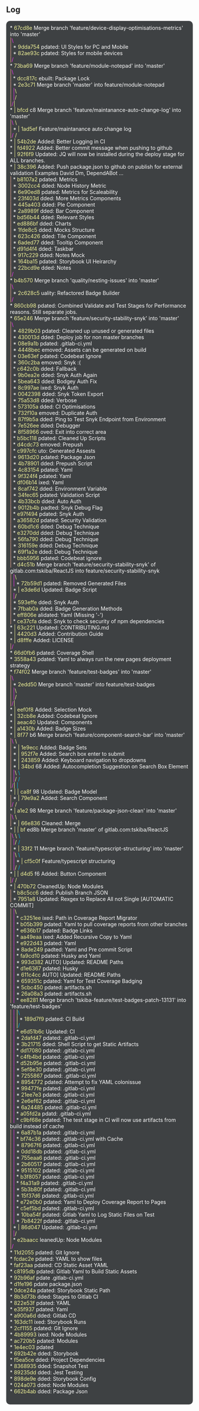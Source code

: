 ## Log  
<div style="background-color:#3E4143;border-radius:10px;padding:10px;">  
<span style="color:#FFFFFF">*</span> <span style="color:#F4F69A">  67cd8e</span> <span style="color:#FFFFFF"> Merge branch 'feature/device-display-optimisations-metrics' into 'master'</span><br>  
<span style="color:#FFB399">|</span><span style="color:#FF33FF">\</span>  <br>  
<span style="color:#FFB399">|</span> <span style="color:#FFFFFF">*</span> <span style="color:#F4F69A">9dda754 </span> <span style="color:#FFFFFF">pdated: UI Styles for PC and Mobile</span><br>  
<span style="color:#FFB399">|</span> <span style="color:#FFFFFF">*</span> <span style="color:#F4F69A">82ae93c </span> <span style="color:#FFFFFF">pdated: Styles for mobile devices</span><br>  
<span style="color:#FFB399">|</span><span style="color:#FF33FF">/</span>  <br>  
<span style="color:#FFFFFF">*</span> <span style="color:#F4F69A">  73ba69</span> <span style="color:#FFFFFF"> Merge branch 'feature/module-notepad' into 'master'</span><br>  
<span style="color:#FFB399">|</span><span style="color:#FF33FF">\</span>  <br>  
<span style="color:#FFB399">|</span> <span style="color:#FFFFFF">*</span> <span style="color:#F4F69A">dcc817c </span> <span style="color:#FFFFFF">ebuilt: Package Lock</span><br>  
<span style="color:#FFB399">|</span> <span style="color:#FFFFFF">*</span> <span style="color:#F4F69A">  2e3c71</span> <span style="color:#FFFFFF"> Merge branch 'master' into feature/module-notepad</span><br>  
<span style="color:#FFB399">|</span> <span style="color:#FF33FF">|</span><span style="color:#FFFF99">\</span>  <br>  
<span style="color:#FFB399">|</span> <span style="color:#FF33FF">|</span><span style="color:#FFFF99">/</span>  <br>  
<span style="color:#FFB399">|</span><span style="color:#FF33FF">/</span><span style="color:#FFFF99">|</span>   <br>  
<span style="color:#FFFFFF">*</span> <span style="color:#F4F69A">|   bfcd</span> <span style="color:#FFFFFF">c8 Merge branch 'feature/maintanance-auto-change-log' into 'master'</span><br>  
<span style="color:#FFB399">|</span><span style="color:#FF33FF">\</span> <span style="color:#FFFF99">\</span>  <br>  
<span style="color:#FFB399">|</span> <span style="color:#FFFFFF">*</span> <span style="color:#F4F69A">| 1ad5ef</span> <span style="color:#FFFFFF"> Feature/maintanance auto change log</span><br>  
<span style="color:#FFB399">|</span><span style="color:#FF33FF">/</span> <span style="color:#FFFF99">/</span>  <br>  
<span style="color:#FFFFFF">*</span> <span style="color:#F4F69A">| 54b2de</span> <span style="color:#FFFFFF"> Added: Better Logging in CI</span><br>  
<span style="color:#FFFFFF">*</span> <span style="color:#F4F69A">| fd4922</span> <span style="color:#FFFFFF"> Added: Better commit message when pushing to github</span><br>  
<span style="color:#FFFFFF">*</span> <span style="color:#F4F69A">| 92f6f9</span> <span style="color:#FFFFFF"> Updated: JQ will now be installed during the deploy stage for ALL branches.</span><br>  
<span style="color:#FFFFFF">*</span> <span style="color:#F4F69A">| 38c396</span> <span style="color:#FFFFFF"> Added: Push package.json to github on publish for external validation Examples David Dm, DependABot ...</span><br>  
<span style="color:#FFB399">|</span> <span style="color:#FFFFFF">*</span> <span style="color:#F4F69A">b8107a2 </span> <span style="color:#FFFFFF">pdated: Metrics</span><br>  
<span style="color:#FFB399">|</span> <span style="color:#FFFFFF">*</span> <span style="color:#F4F69A">3002cc4 </span> <span style="color:#FFFFFF">dded: Node History Metric</span><br>  
<span style="color:#FFB399">|</span> <span style="color:#FFFFFF">*</span> <span style="color:#F4F69A">6e90ed8 </span> <span style="color:#FFFFFF">pdated: Metrics for Scaleability</span><br>  
<span style="color:#FFB399">|</span> <span style="color:#FFFFFF">*</span> <span style="color:#F4F69A">23f403d </span> <span style="color:#FFFFFF">dded: More Metrics Components</span><br>  
<span style="color:#FFB399">|</span> <span style="color:#FFFFFF">*</span> <span style="color:#F4F69A">445a403 </span> <span style="color:#FFFFFF">dded: PIe Component</span><br>  
<span style="color:#FFB399">|</span> <span style="color:#FFFFFF">*</span> <span style="color:#F4F69A">2a8989f </span> <span style="color:#FFFFFF">dded: Bar Component</span><br>  
<span style="color:#FFB399">|</span> <span style="color:#FFFFFF">*</span> <span style="color:#F4F69A">bd56b44 </span> <span style="color:#FFFFFF">dded: Relevant Styles</span><br>  
<span style="color:#FFB399">|</span> <span style="color:#FFFFFF">*</span> <span style="color:#F4F69A">ed886bf </span> <span style="color:#FFFFFF">dded: Charts</span><br>  
<span style="color:#FFB399">|</span> <span style="color:#FFFFFF">*</span> <span style="color:#F4F69A">1fde8c5 </span> <span style="color:#FFFFFF">dded: Mocks Structure</span><br>  
<span style="color:#FFB399">|</span> <span style="color:#FFFFFF">*</span> <span style="color:#F4F69A">623c426 </span> <span style="color:#FFFFFF">dded: Tile Component</span><br>  
<span style="color:#FFB399">|</span> <span style="color:#FFFFFF">*</span> <span style="color:#F4F69A">6aded77 </span> <span style="color:#FFFFFF">dded: Tooltip Component</span><br>  
<span style="color:#FFB399">|</span> <span style="color:#FFFFFF">*</span> <span style="color:#F4F69A">d91d4f4 </span> <span style="color:#FFFFFF">dded: Taskbar</span><br>  
<span style="color:#FFB399">|</span> <span style="color:#FFFFFF">*</span> <span style="color:#F4F69A">917c229 </span> <span style="color:#FFFFFF">dded: Notes Mock</span><br>  
<span style="color:#FFB399">|</span> <span style="color:#FFFFFF">*</span> <span style="color:#F4F69A">164ba15 </span> <span style="color:#FFFFFF">pdated: Storybook UI Heirarchy</span><br>  
<span style="color:#FFB399">|</span> <span style="color:#FFFFFF">*</span> <span style="color:#F4F69A">22bcd9e </span> <span style="color:#FFFFFF">dded: Notes</span><br>  
<span style="color:#FFB399">|</span><span style="color:#FF33FF">/</span>  <br>  
<span style="color:#FFFFFF">*</span> <span style="color:#F4F69A">  b4b570</span> <span style="color:#FFFFFF"> Merge branch 'quality/nesting-issues' into 'master'</span><br>  
<span style="color:#FFB399">|</span><span style="color:#FF33FF">\</span>  <br>  
<span style="color:#FFB399">|</span> <span style="color:#FFFFFF">*</span> <span style="color:#F4F69A">2c628c5 </span> <span style="color:#FFFFFF">uality: Refactored Badge Builder</span><br>  
<span style="color:#FFB399">|</span><span style="color:#FF33FF">/</span>  <br>  
<span style="color:#FFFFFF">*</span> <span style="color:#F4F69A">860cb98 </span> <span style="color:#FFFFFF">pdated: Combined Validate and Test Stages for Performance reasons. Still separate jobs.</span><br>  
<span style="color:#FFFFFF">*</span> <span style="color:#F4F69A">  65e246</span> <span style="color:#FFFFFF"> Merge branch 'feature/security-stability-snyk' into 'master'</span><br>  
<span style="color:#FFB399">|</span><span style="color:#FF33FF">\</span>  <br>  
<span style="color:#FFB399">|</span> <span style="color:#FFFFFF">*</span> <span style="color:#F4F69A">4829b03 </span> <span style="color:#FFFFFF">pdated: Cleaned up unused or generated files</span><br>  
<span style="color:#FFB399">|</span> <span style="color:#FFFFFF">*</span> <span style="color:#F4F69A">430013d </span> <span style="color:#FFFFFF">dded: Deploy job for non master branches</span><br>  
<span style="color:#FFB399">|</span> <span style="color:#FFFFFF">*</span> <span style="color:#F4F69A">08e9a1b </span> <span style="color:#FFFFFF">pdated: .gitlab-ci.yml</span><br>  
<span style="color:#FFB399">|</span> <span style="color:#FFFFFF">*</span> <span style="color:#F4F69A">4448bec </span> <span style="color:#FFFFFF">emoved: Assets can be generated on build</span><br>  
<span style="color:#FFB399">|</span> <span style="color:#FFFFFF">*</span> <span style="color:#F4F69A">03e63ef </span> <span style="color:#FFFFFF">pdated: Codebeat Ignore</span><br>  
<span style="color:#FFB399">|</span> <span style="color:#FFFFFF">*</span> <span style="color:#F4F69A">360c2ba </span> <span style="color:#FFFFFF">emoved: Snyk :(</span><br>  
<span style="color:#FFB399">|</span> <span style="color:#FFFFFF">*</span> <span style="color:#F4F69A">c642c0b </span> <span style="color:#FFFFFF">dded: Fallback</span><br>  
<span style="color:#FFB399">|</span> <span style="color:#FFFFFF">*</span> <span style="color:#F4F69A">9b0ea2e </span> <span style="color:#FFFFFF">dded: Snyk Auth Again</span><br>  
<span style="color:#FFB399">|</span> <span style="color:#FFFFFF">*</span> <span style="color:#F4F69A">5bea643 </span> <span style="color:#FFFFFF">dded: Bodgey Auth Fix</span><br>  
<span style="color:#FFB399">|</span> <span style="color:#FFFFFF">*</span> <span style="color:#F4F69A">8c997ae </span> <span style="color:#FFFFFF">ixed: Snyk Auth</span><br>  
<span style="color:#FFB399">|</span> <span style="color:#FFFFFF">*</span> <span style="color:#F4F69A">0042398 </span> <span style="color:#FFFFFF">dded: Snyk Token Export</span><br>  
<span style="color:#FFB399">|</span> <span style="color:#FFFFFF">*</span> <span style="color:#F4F69A">75a53d8 </span> <span style="color:#FFFFFF">dded: Verbose</span><br>  
<span style="color:#FFB399">|</span> <span style="color:#FFFFFF">*</span> <span style="color:#F4F69A">573105a </span> <span style="color:#FFFFFF">dded: CI Optimisations</span><br>  
<span style="color:#FFB399">|</span> <span style="color:#FFFFFF">*</span> <span style="color:#F4F69A">732f10a </span> <span style="color:#FFFFFF">emoved: Duplicate Auth</span><br>  
<span style="color:#FFB399">|</span> <span style="color:#FFFFFF">*</span> <span style="color:#F4F69A">87f9b5a </span> <span style="color:#FFFFFF">dded: Ping to Test Snyk Endpoint from Environment</span><br>  
<span style="color:#FFB399">|</span> <span style="color:#FFFFFF">*</span> <span style="color:#F4F69A">7e526ee </span> <span style="color:#FFFFFF">dded: Debugger</span><br>  
<span style="color:#FFB399">|</span> <span style="color:#FFFFFF">*</span> <span style="color:#F4F69A">8f58966 </span> <span style="color:#FFFFFF">oved: Exit into correct area</span><br>  
<span style="color:#FFB399">|</span> <span style="color:#FFFFFF">*</span> <span style="color:#F4F69A">b5bc118 </span> <span style="color:#FFFFFF">pdated: Cleaned Up Scripts</span><br>  
<span style="color:#FFB399">|</span> <span style="color:#FFFFFF">*</span> <span style="color:#F4F69A">d4cdc73 </span> <span style="color:#FFFFFF">emoved: Prepush</span><br>  
<span style="color:#FFB399">|</span> <span style="color:#FFFFFF">*</span> <span style="color:#F4F69A">c997cfc </span> <span style="color:#FFFFFF">uto: Generated Assests</span><br>  
<span style="color:#FFB399">|</span> <span style="color:#FFFFFF">*</span> <span style="color:#F4F69A">9613d20 </span> <span style="color:#FFFFFF">pdated: Package Json</span><br>  
<span style="color:#FFB399">|</span> <span style="color:#FFFFFF">*</span> <span style="color:#F4F69A">4b78901 </span> <span style="color:#FFFFFF">dded: Prepush Script</span><br>  
<span style="color:#FFB399">|</span> <span style="color:#FFFFFF">*</span> <span style="color:#F4F69A">4c83154 </span> <span style="color:#FFFFFF">pdated: Yaml</span><br>  
<span style="color:#FFB399">|</span> <span style="color:#FFFFFF">*</span> <span style="color:#F4F69A">9f324f4 </span> <span style="color:#FFFFFF">pdated: Yaml</span><br>  
<span style="color:#FFB399">|</span> <span style="color:#FFFFFF">*</span> <span style="color:#F4F69A">df06b14 </span> <span style="color:#FFFFFF">ixed: Yaml</span><br>  
<span style="color:#FFB399">|</span> <span style="color:#FFFFFF">*</span> <span style="color:#F4F69A">8caf742 </span> <span style="color:#FFFFFF">dded: Environment Variable</span><br>  
<span style="color:#FFB399">|</span> <span style="color:#FFFFFF">*</span> <span style="color:#F4F69A">34fec65 </span> <span style="color:#FFFFFF">pdated: Validation Script</span><br>  
<span style="color:#FFB399">|</span> <span style="color:#FFFFFF">*</span> <span style="color:#F4F69A">4b33bcb </span> <span style="color:#FFFFFF">dded: Auto Auth</span><br>  
<span style="color:#FFB399">|</span> <span style="color:#FFFFFF">*</span> <span style="color:#F4F69A">9012b4b </span> <span style="color:#FFFFFF">padted: Snyk Debug Flag</span><br>  
<span style="color:#FFB399">|</span> <span style="color:#FFFFFF">*</span> <span style="color:#F4F69A">e97f494 </span> <span style="color:#FFFFFF">pdated: Snyk Auth</span><br>  
<span style="color:#FFB399">|</span> <span style="color:#FFFFFF">*</span> <span style="color:#F4F69A">a36582d </span> <span style="color:#FFFFFF">pdated: Security Validation</span><br>  
<span style="color:#FFB399">|</span> <span style="color:#FFFFFF">*</span> <span style="color:#F4F69A">60bd1c6 </span> <span style="color:#FFFFFF">dded: Debug Technique</span><br>  
<span style="color:#FFB399">|</span> <span style="color:#FFFFFF">*</span> <span style="color:#F4F69A">e3270dd </span> <span style="color:#FFFFFF">dded: Debug Technique</span><br>  
<span style="color:#FFB399">|</span> <span style="color:#FFFFFF">*</span> <span style="color:#F4F69A">56fa790 </span> <span style="color:#FFFFFF">dded: Debug Technique</span><br>  
<span style="color:#FFB399">|</span> <span style="color:#FFFFFF">*</span> <span style="color:#F4F69A">316159e </span> <span style="color:#FFFFFF">dded: Debug Technique</span><br>  
<span style="color:#FFB399">|</span> <span style="color:#FFFFFF">*</span> <span style="color:#F4F69A">69f1a2e </span> <span style="color:#FFFFFF">dded: Debug Technique</span><br>  
<span style="color:#FFB399">|</span> <span style="color:#FFFFFF">*</span> <span style="color:#F4F69A">bbb5956 </span> <span style="color:#FFFFFF">pdated: Codebeat ignore</span><br>  
<span style="color:#FFB399">|</span> <span style="color:#FFFFFF">*</span> <span style="color:#F4F69A">  d4c51b</span> <span style="color:#FFFFFF"> Merge branch 'feature/security-stability-snyk' of gitlab.com:tskiba/ReactJS into feature/security-stability-snyk</span><br>  
<span style="color:#FFB399">|</span> <span style="color:#FF33FF">|</span><span style="color:#FFFF99">\</span>  <br>  
<span style="color:#FFB399">|</span> <span style="color:#FF33FF">|</span> <span style="color:#FFFFFF">*</span> <span style="color:#F4F69A">72b59d1 </span> <span style="color:#FFFFFF">pdated: Removed Generated Files</span><br>  
<span style="color:#FFB399">|</span> <span style="color:#FFFFFF">*</span> <span style="color:#F4F69A">| e3de6d</span> <span style="color:#FFFFFF"> Updated: Badge Script</span><br>  
<span style="color:#FFB399">|</span> <span style="color:#FF33FF">|</span><span style="color:#FFFF99">/</span>  <br>  
<span style="color:#FFB399">|</span> <span style="color:#FFFFFF">*</span> <span style="color:#F4F69A">593effe </span> <span style="color:#FFFFFF">dded: Snyk Auth</span><br>  
<span style="color:#FFB399">|</span> <span style="color:#FFFFFF">*</span> <span style="color:#F4F69A">7fbab0a </span> <span style="color:#FFFFFF">dded: Badge Generation Methods</span><br>  
<span style="color:#FFB399">|</span> <span style="color:#FFFFFF">*</span> <span style="color:#F4F69A">eff806e </span> <span style="color:#FFFFFF">alidated: Yaml (Missing '-')</span><br>  
<span style="color:#FFB399">|</span> <span style="color:#FFFFFF">*</span> <span style="color:#F4F69A">ce37cfa </span> <span style="color:#FFFFFF">dded: Snyk to check security of npm dependencies</span><br>  
<span style="color:#FFFFFF">*</span> <span style="color:#F4F69A">| 63c221</span> <span style="color:#FFFFFF"> Updated: CONTRIBUTING.md</span><br>  
<span style="color:#FFFFFF">*</span> <span style="color:#F4F69A">| 4420d3</span> <span style="color:#FFFFFF"> Added: Contribution Guide</span><br>  
<span style="color:#FFFFFF">*</span> <span style="color:#F4F69A">| d8fffe</span> <span style="color:#FFFFFF"> Added: LICENSE</span><br>  
<span style="color:#FFB399">|</span><span style="color:#FF33FF">/</span>  <br>  
<span style="color:#FFFFFF">*</span> <span style="color:#F4F69A">66d0fb6 </span> <span style="color:#FFFFFF">pdated: Coverage Shell</span><br>  
<span style="color:#FFFFFF">*</span> <span style="color:#F4F69A">3558a43 </span> <span style="color:#FFFFFF">pdated: Yaml to always run the new pages deployment strategy</span><br>  
<span style="color:#FFFFFF">*</span> <span style="color:#F4F69A">  f74f02</span> <span style="color:#FFFFFF"> Merge branch 'feature/test-badges' into 'master'</span><br>  
<span style="color:#FFB399">|</span><span style="color:#FF33FF">\</span>  <br>  
<span style="color:#FFB399">|</span> <span style="color:#FFFFFF">*</span> <span style="color:#F4F69A">  2edd50</span> <span style="color:#FFFFFF"> Merge branch 'master' into feature/test-badges</span><br>  
<span style="color:#FFB399">|</span> <span style="color:#FF33FF">|</span><span style="color:#FFFF99">\</span>  <br>  
<span style="color:#FFB399">|</span> <span style="color:#FF33FF">|</span><span style="color:#FFFF99">/</span>  <br>  
<span style="color:#FFB399">|</span><span style="color:#FF33FF">/</span><span style="color:#FFFF99">|</span>   <br>  
<span style="color:#FFFFFF">*</span> <span style="color:#F4F69A">| eef0f8</span> <span style="color:#FFFFFF"> Added: Selection Mock</span><br>  
<span style="color:#FFFFFF">*</span> <span style="color:#F4F69A">| 32cb8e</span> <span style="color:#FFFFFF"> Added: Codebeat Ignore</span><br>  
<span style="color:#FFFFFF">*</span> <span style="color:#F4F69A">| aeac40</span> <span style="color:#FFFFFF"> Updated: Components</span><br>  
<span style="color:#FFFFFF">*</span> <span style="color:#F4F69A">| a1430b</span> <span style="color:#FFFFFF"> Added: Badge Sizes</span><br>  
<span style="color:#FFFFFF">*</span> <span style="color:#F4F69A">|   8f77</span> <span style="color:#FFFFFF">b6 Merge branch 'feature/component-search-bar' into 'master'</span><br>  
<span style="color:#FFB399">|</span><span style="color:#FF33FF">\</span> <span style="color:#FFFF99">\</span>  <br>  
<span style="color:#FFB399">|</span> <span style="color:#FFFFFF">*</span> <span style="color:#F4F69A">| 1e9ecc</span> <span style="color:#FFFFFF"> Added: Badge Sets</span><br>  
<span style="color:#FFB399">|</span> <span style="color:#FFFFFF">*</span> <span style="color:#F4F69A">| 952f7e</span> <span style="color:#FFFFFF"> Added: Search box enter to submit</span><br>  
<span style="color:#FFB399">|</span> <span style="color:#FFFFFF">*</span> <span style="color:#F4F69A">| 243859</span> <span style="color:#FFFFFF"> Added: Keyboard navigation to dropdowns</span><br>  
<span style="color:#FFB399">|</span> <span style="color:#FFFFFF">*</span> <span style="color:#F4F69A">|   34bd</span> <span style="color:#FFFFFF">68 Added: Autocompletion Suggestion on Search Box Element</span><br>  
<span style="color:#FFB399">|</span> <span style="color:#FF33FF">|</span><span style="color:#FFFF99">\</span> <span style="color:#00B3E6">\</span>  <br>  
<span style="color:#FFB399">|</span> <span style="color:#FF33FF">|</span><span style="color:#FFFF99">/</span> <span style="color:#00B3E6">/</span>  <br>  
<span style="color:#FFB399">|</span><span style="color:#FF33FF">/</span><span style="color:#FFFF99">|</span> <span style="color:#00B3E6">|</span>   <br>  
<span style="color:#FFFFFF">*</span> <span style="color:#F4F69A">| | ca8f</span> <span style="color:#FFFFFF">98 Updated: Badge Model</span><br>  
<span style="color:#FFB399">|</span> <span style="color:#FFFFFF">*</span> <span style="color:#F4F69A">| 79e9a2</span> <span style="color:#FFFFFF"> Added: Search Component</span><br>  
<span style="color:#FFB399">|</span><span style="color:#FF33FF">/</span> <span style="color:#FFFF99">/</span>  <br>  
<span style="color:#FFFFFF">*</span> <span style="color:#F4F69A">|   a1e2</span> <span style="color:#FFFFFF">98 Merge branch 'feature/package-json-clean' into 'master'</span><br>  
<span style="color:#FFB399">|</span><span style="color:#FF33FF">\</span> <span style="color:#FFFF99">\</span>  <br>  
<span style="color:#FFB399">|</span> <span style="color:#FFFFFF">*</span> <span style="color:#F4F69A">| 66e836</span> <span style="color:#FFFFFF"> Cleaned: Merge</span><br>  
<span style="color:#FFFFFF">*</span> <span style="color:#F4F69A">| |   bf</span> <span style="color:#FFFFFF">ed8b Merge branch 'master' of gitlab.com:tskiba/ReactJS</span><br>  
<span style="color:#FFB399">|</span><span style="color:#FF33FF">\</span> <span style="color:#FFFF99">\</span> <span style="color:#00B3E6">\</span>  <br>  
<span style="color:#FFB399">|</span> <span style="color:#FF33FF">|</span><span style="color:#FFFF99">/</span> <span style="color:#00B3E6">/</span>  <br>  
<span style="color:#FFB399">|</span> <span style="color:#FFFFFF">*</span> <span style="color:#F4F69A">|   33f2</span> <span style="color:#FFFFFF">11 Merge branch 'feature/typescript-structuring' into 'master'</span><br>  
<span style="color:#FFB399">|</span> <span style="color:#FF33FF">|</span><span style="color:#FFFF99">\</span> <span style="color:#00B3E6">\</span>  <br>  
<span style="color:#FFB399">|</span> <span style="color:#FF33FF">|</span> <span style="color:#FFFFFF">*</span> <span style="color:#F4F69A">| cf5c0f</span> <span style="color:#FFFFFF"> Feature/typescript structuring</span><br>  
<span style="color:#FFB399">|</span> <span style="color:#FF33FF">|</span><span style="color:#FFFF99">/</span> <span style="color:#00B3E6">/</span>  <br>  
<span style="color:#FFFFFF">*</span> <span style="color:#F4F69A">| | d4d5</span> <span style="color:#FFFFFF">f6 Added: Button Component</span><br>  
<span style="color:#FFB399">|</span><span style="color:#FF33FF">/</span> <span style="color:#FFFF99">/</span>  <br>  
<span style="color:#FFFFFF">*</span> <span style="color:#F4F69A">| 470b72</span> <span style="color:#FFFFFF"> CleanedUp: Node Modules</span><br>  
<span style="color:#FFB399">|</span> <span style="color:#FFFFFF">*</span> <span style="color:#F4F69A">b8c5cc6 </span> <span style="color:#FFFFFF">dded: Publish Branch JSON</span><br>  
<span style="color:#FFB399">|</span> <span style="color:#FFFFFF">*</span> <span style="color:#F4F69A">  7951a8</span> <span style="color:#FFFFFF"> Updated: Rexgex to Replace All not Single [AUTOMATIC COMMIT]</span><br>  
<span style="color:#FFB399">|</span> <span style="color:#FF33FF">|</span><span style="color:#FFFF99">\</span>  <br>  
<span style="color:#FFB399">|</span> <span style="color:#FF33FF">|</span> <span style="color:#FFFFFF">*</span> <span style="color:#F4F69A">c3251ee </span> <span style="color:#FFFFFF">ixed: Path in Coverage Report Migrator</span><br>  
<span style="color:#FFB399">|</span> <span style="color:#FF33FF">|</span> <span style="color:#FFFFFF">*</span> <span style="color:#F4F69A">b05b399 </span> <span style="color:#FFFFFF">pdated: Yaml to pull coverage reports from other branches</span><br>  
<span style="color:#FFB399">|</span> <span style="color:#FF33FF">|</span> <span style="color:#FFFFFF">*</span> <span style="color:#F4F69A">e636b17 </span> <span style="color:#FFFFFF">pdated: Badge Links</span><br>  
<span style="color:#FFB399">|</span> <span style="color:#FF33FF">|</span> <span style="color:#FFFFFF">*</span> <span style="color:#F4F69A">aa49eaa </span> <span style="color:#FFFFFF">ixed: Added Recursive Copy to Yaml</span><br>  
<span style="color:#FFB399">|</span> <span style="color:#FF33FF">|</span> <span style="color:#FFFFFF">*</span> <span style="color:#F4F69A">e922d43 </span> <span style="color:#FFFFFF">pdated: Yaml</span><br>  
<span style="color:#FFB399">|</span> <span style="color:#FF33FF">|</span> <span style="color:#FFFFFF">*</span> <span style="color:#F4F69A">8ade249 </span> <span style="color:#FFFFFF">padted: Yaml and Pre commit Script</span><br>  
<span style="color:#FFB399">|</span> <span style="color:#FF33FF">|</span> <span style="color:#FFFFFF">*</span> <span style="color:#F4F69A">fa9cd10 </span> <span style="color:#FFFFFF">pdated: Husky and Yaml</span><br>  
<span style="color:#FFB399">|</span> <span style="color:#FF33FF">|</span> <span style="color:#FFFFFF">*</span> <span style="color:#F4F69A">993d382 </span> <span style="color:#FFFFFF">AUTO] Updated: README Paths</span><br>  
<span style="color:#FFB399">|</span> <span style="color:#FF33FF">|</span> <span style="color:#FFFFFF">*</span> <span style="color:#F4F69A">d1e6367 </span> <span style="color:#FFFFFF">pdated: Husky</span><br>  
<span style="color:#FFB399">|</span> <span style="color:#FF33FF">|</span> <span style="color:#FFFFFF">*</span> <span style="color:#F4F69A">611c4cc </span> <span style="color:#FFFFFF">AUTO] Updated: README Paths</span><br>  
<span style="color:#FFB399">|</span> <span style="color:#FF33FF">|</span> <span style="color:#FFFFFF">*</span> <span style="color:#F4F69A">659351c </span> <span style="color:#FFFFFF">pdated: Yaml for Test Coverage Badging</span><br>  
<span style="color:#FFB399">|</span> <span style="color:#FF33FF">|</span> <span style="color:#FFFFFF">*</span> <span style="color:#F4F69A">5cbc450 </span> <span style="color:#FFFFFF">pdated: artifacts.sh</span><br>  
<span style="color:#FFB399">|</span> <span style="color:#FF33FF">|</span> <span style="color:#FFFFFF">*</span> <span style="color:#F4F69A">26a08a3 </span> <span style="color:#FFFFFF">pdated: artifacts.sh</span><br>  
<span style="color:#FFB399">|</span> <span style="color:#FF33FF">|</span> <span style="color:#FFFFFF">*</span> <span style="color:#F4F69A">  ee8281</span> <span style="color:#FFFFFF"> Merge branch 'tskiba-feature/test-badges-patch-13131' into 'feature/test-badges'</span><br>  
<span style="color:#FFB399">|</span> <span style="color:#FF33FF">|</span> <span style="color:#FFFF99">|</span><span style="color:#00B3E6">\</span>  <br>  
<span style="color:#FFB399">|</span> <span style="color:#FF33FF">|</span> <span style="color:#FFFF99">|</span> <span style="color:#FFFFFF">*</span> <span style="color:#F4F69A">189d7f9 </span> <span style="color:#FFFFFF">pdated: CI Build</span><br>  
<span style="color:#FFB399">|</span> <span style="color:#FF33FF">|</span> <span style="color:#FFFF99">|</span><span style="color:#00B3E6">/</span>  <br>  
<span style="color:#FFB399">|</span> <span style="color:#FF33FF">|</span> <span style="color:#FFFFFF">*</span> <span style="color:#F4F69A">e6d51b6c</span> <span style="color:#FFFFFF">Updated: CI</span><br>  
<span style="color:#FFB399">|</span> <span style="color:#FF33FF">|</span> <span style="color:#FFFFFF">*</span> <span style="color:#F4F69A">2dafd47 </span> <span style="color:#FFFFFF">pdated: .gitlab-ci.yml</span><br>  
<span style="color:#FFB399">|</span> <span style="color:#FF33FF">|</span> <span style="color:#FFFFFF">*</span> <span style="color:#F4F69A">3b21715 </span> <span style="color:#FFFFFF">dded: Shell Script to get Static Artifacts</span><br>  
<span style="color:#FFB399">|</span> <span style="color:#FF33FF">|</span> <span style="color:#FFFFFF">*</span> <span style="color:#F4F69A">dd17080 </span> <span style="color:#FFFFFF">pdated: .gitlab-ci.yml</span><br>  
<span style="color:#FFB399">|</span> <span style="color:#FF33FF">|</span> <span style="color:#FFFFFF">*</span> <span style="color:#F4F69A">c4fb4bd </span> <span style="color:#FFFFFF">pdated: .gitlab-ci.yml</span><br>  
<span style="color:#FFB399">|</span> <span style="color:#FF33FF">|</span> <span style="color:#FFFFFF">*</span> <span style="color:#F4F69A">d52b95e </span> <span style="color:#FFFFFF">pdated: .gitlab-ci.yml</span><br>  
<span style="color:#FFB399">|</span> <span style="color:#FF33FF">|</span> <span style="color:#FFFFFF">*</span> <span style="color:#F4F69A">5ef8e30 </span> <span style="color:#FFFFFF">pdated: .gitlab-ci.yml</span><br>  
<span style="color:#FFB399">|</span> <span style="color:#FF33FF">|</span> <span style="color:#FFFFFF">*</span> <span style="color:#F4F69A">7255867 </span> <span style="color:#FFFFFF">pdated: .gitlab-ci.yml</span><br>  
<span style="color:#FFB399">|</span> <span style="color:#FF33FF">|</span> <span style="color:#FFFFFF">*</span> <span style="color:#F4F69A">8954772 </span> <span style="color:#FFFFFF">pdated: Attempt to fix YAML colonissue</span><br>  
<span style="color:#FFB399">|</span> <span style="color:#FF33FF">|</span> <span style="color:#FFFFFF">*</span> <span style="color:#F4F69A">99477fe </span> <span style="color:#FFFFFF">pdated: .gitlab-ci.yml</span><br>  
<span style="color:#FFB399">|</span> <span style="color:#FF33FF">|</span> <span style="color:#FFFFFF">*</span> <span style="color:#F4F69A">21ee7e3 </span> <span style="color:#FFFFFF">pdated: .gitlab-ci.yml</span><br>  
<span style="color:#FFB399">|</span> <span style="color:#FF33FF">|</span> <span style="color:#FFFFFF">*</span> <span style="color:#F4F69A">2e6ef62 </span> <span style="color:#FFFFFF">pdated: .gitlab-ci.yml</span><br>  
<span style="color:#FFB399">|</span> <span style="color:#FF33FF">|</span> <span style="color:#FFFFFF">*</span> <span style="color:#F4F69A">6a24485 </span> <span style="color:#FFFFFF">pdated: .gitlab-ci.yml</span><br>  
<span style="color:#FFB399">|</span> <span style="color:#FF33FF">|</span> <span style="color:#FFFFFF">*</span> <span style="color:#F4F69A">a05fd2a </span> <span style="color:#FFFFFF">pdatd: .gitlab-ci.yml</span><br>  
<span style="color:#FFB399">|</span> <span style="color:#FF33FF">|</span> <span style="color:#FFFFFF">*</span> <span style="color:#F4F69A">c9bf68e </span> <span style="color:#FFFFFF">pdated: The test stage in CI will now use artifacts from build instead of cache</span><br>  
<span style="color:#FFB399">|</span> <span style="color:#FF33FF">|</span> <span style="color:#FFFFFF">*</span> <span style="color:#F4F69A">6a87b1a </span> <span style="color:#FFFFFF">pdated: .gitlab-ci.yml</span><br>  
<span style="color:#FFB399">|</span> <span style="color:#FF33FF">|</span> <span style="color:#FFFFFF">*</span> <span style="color:#F4F69A">bf74c36 </span> <span style="color:#FFFFFF">pdated: .gitlab-ci.yml with Cache</span><br>  
<span style="color:#FFB399">|</span> <span style="color:#FF33FF">|</span> <span style="color:#FFFFFF">*</span> <span style="color:#F4F69A">87967f6 </span> <span style="color:#FFFFFF">pdated: .gitlab-ci.yml</span><br>  
<span style="color:#FFB399">|</span> <span style="color:#FF33FF">|</span> <span style="color:#FFFFFF">*</span> <span style="color:#F4F69A">0dd18db </span> <span style="color:#FFFFFF">pdated: .gitlab-ci.yml</span><br>  
<span style="color:#FFB399">|</span> <span style="color:#FF33FF">|</span> <span style="color:#FFFFFF">*</span> <span style="color:#F4F69A">755eaa6 </span> <span style="color:#FFFFFF">pdated: .gitlab-ci.yml</span><br>  
<span style="color:#FFB399">|</span> <span style="color:#FF33FF">|</span> <span style="color:#FFFFFF">*</span> <span style="color:#F4F69A">2b60517 </span> <span style="color:#FFFFFF">pdated: .gitlab-ci.yml</span><br>  
<span style="color:#FFB399">|</span> <span style="color:#FF33FF">|</span> <span style="color:#FFFFFF">*</span> <span style="color:#F4F69A">9515102 </span> <span style="color:#FFFFFF">pdated: .gitlab-ci.yml</span><br>  
<span style="color:#FFB399">|</span> <span style="color:#FF33FF">|</span> <span style="color:#FFFFFF">*</span> <span style="color:#F4F69A">b3f8057 </span> <span style="color:#FFFFFF">pdated: .gitlab-ci.yml</span><br>  
<span style="color:#FFB399">|</span> <span style="color:#FF33FF">|</span> <span style="color:#FFFFFF">*</span> <span style="color:#F4F69A">f4a31a9 </span> <span style="color:#FFFFFF">pdated: .gitlab-ci.yml</span><br>  
<span style="color:#FFB399">|</span> <span style="color:#FF33FF">|</span> <span style="color:#FFFFFF">*</span> <span style="color:#F4F69A">5b3b80f </span> <span style="color:#FFFFFF">pdated: .gitlab-ci.yml</span><br>  
<span style="color:#FFB399">|</span> <span style="color:#FF33FF">|</span> <span style="color:#FFFFFF">*</span> <span style="color:#F4F69A">15f37d6 </span> <span style="color:#FFFFFF">pdated: .gitlab-ci.yml</span><br>  
<span style="color:#FFB399">|</span> <span style="color:#FF33FF">|</span> <span style="color:#FFFFFF">*</span> <span style="color:#F4F69A">e72e0b0 </span> <span style="color:#FFFFFF">pdated: Yaml to Deploy Coverage Report to Pages</span><br>  
<span style="color:#FFB399">|</span> <span style="color:#FF33FF">|</span> <span style="color:#FFFFFF">*</span> <span style="color:#F4F69A">c5ef5bd </span> <span style="color:#FFFFFF">pdated: .gitlab-ci.yml</span><br>  
<span style="color:#FFB399">|</span> <span style="color:#FF33FF">|</span> <span style="color:#FFFFFF">*</span> <span style="color:#F4F69A">10ba54f </span> <span style="color:#FFFFFF">pdated: Gitlab Yaml to Log Static Files on Test</span><br>  
<span style="color:#FFB399">|</span> <span style="color:#FF33FF">|</span> <span style="color:#FFFFFF">*</span> <span style="color:#F4F69A">7b8422f </span> <span style="color:#FFFFFF">pdated: .gitlab-ci.yml</span><br>  
<span style="color:#FFB399">|</span> <span style="color:#FFFFFF">*</span> <span style="color:#F4F69A">| 86d047</span> <span style="color:#FFFFFF"> Updated: .gitlab-ci.yml</span><br>  
<span style="color:#FFB399">|</span> <span style="color:#FF33FF">|</span><span style="color:#FFFF99">/</span>  <br>  
<span style="color:#FFB399">|</span> <span style="color:#FFFFFF">*</span> <span style="color:#F4F69A">e2baacc </span> <span style="color:#FFFFFF">leanedUp: Node Modules</span><br>  
<span style="color:#FFB399">|</span><span style="color:#FF33FF">/</span>  <br>  
<span style="color:#FFFFFF">*</span> <span style="color:#F4F69A">11d2055 </span> <span style="color:#FFFFFF">pdated: Git Ignore</span><br>  
<span style="color:#FFFFFF">*</span> <span style="color:#F4F69A">fcdac2e </span> <span style="color:#FFFFFF">pdated: YAML to show files</span><br>  
<span style="color:#FFFFFF">*</span> <span style="color:#F4F69A">faf23aa </span> <span style="color:#FFFFFF">pdated: CD Static Asset YAML</span><br>  
<span style="color:#FFFFFF">*</span> <span style="color:#F4F69A">c8195db </span> <span style="color:#FFFFFF">pdated: Gitlab Yaml to Build Static Assets</span><br>  
<span style="color:#FFFFFF">*</span> <span style="color:#F4F69A">92b96af </span> <span style="color:#FFFFFF">pdate .gitlab-ci.yml</span><br>  
<span style="color:#FFFFFF">*</span> <span style="color:#F4F69A">d1fe196 </span> <span style="color:#FFFFFF">pdate package.json</span><br>  
<span style="color:#FFFFFF">*</span> <span style="color:#F4F69A">0dce24a </span> <span style="color:#FFFFFF">pdated: Storybook Static Path</span><br>  
<span style="color:#FFFFFF">*</span> <span style="color:#F4F69A">8b3d73b </span> <span style="color:#FFFFFF">dded: Stages to Gitlab CI</span><br>  
<span style="color:#FFFFFF">*</span> <span style="color:#F4F69A">822e53f </span> <span style="color:#FFFFFF">pdated: YAML</span><br>  
<span style="color:#FFFFFF">*</span> <span style="color:#F4F69A">e35f937 </span> <span style="color:#FFFFFF">pdated: Yaml</span><br>  
<span style="color:#FFFFFF">*</span> <span style="color:#F4F69A">a900a6d </span> <span style="color:#FFFFFF">dded: Gitlab CD</span><br>  
<span style="color:#FFFFFF">*</span> <span style="color:#F4F69A">163dc11 </span> <span style="color:#FFFFFF">ixed: Storybook Runs</span><br>  
<span style="color:#FFFFFF">*</span> <span style="color:#F4F69A">2cf1155 </span> <span style="color:#FFFFFF">pdated: Git Ignore</span><br>  
<span style="color:#FFFFFF">*</span> <span style="color:#F4F69A">4b89993 </span> <span style="color:#FFFFFF">ixed: Node Modules</span><br>  
<span style="color:#FFFFFF">*</span> <span style="color:#F4F69A">ac720b5 </span> <span style="color:#FFFFFF">pdated: Modules</span><br>  
<span style="color:#FFFFFF">*</span> <span style="color:#F4F69A">1e4ec03 </span> <span style="color:#FFFFFF">pdated</span><br>  
<span style="color:#FFFFFF">*</span> <span style="color:#F4F69A">692b42e </span> <span style="color:#FFFFFF">dded: Storybook</span><br>  
<span style="color:#FFFFFF">*</span> <span style="color:#F4F69A">f5ea5ce </span> <span style="color:#FFFFFF">dded: Project Dependencies</span><br>  
<span style="color:#FFFFFF">*</span> <span style="color:#F4F69A">8368935 </span> <span style="color:#FFFFFF">dded: Snapshot Test</span><br>  
<span style="color:#FFFFFF">*</span> <span style="color:#F4F69A">89235dd </span> <span style="color:#FFFFFF">dded: Jest Testing</span><br>  
<span style="color:#FFFFFF">*</span> <span style="color:#F4F69A">898de9e </span> <span style="color:#FFFFFF">dded: Storybook Config</span><br>  
<span style="color:#FFFFFF">*</span> <span style="color:#F4F69A">024a073 </span> <span style="color:#FFFFFF">dded: Node Modules</span><br>  
<span style="color:#FFFFFF">*</span> <span style="color:#F4F69A">662b4ab </span> <span style="color:#FFFFFF">dded: Package Json</span><br>  
<br>  
</div>  
